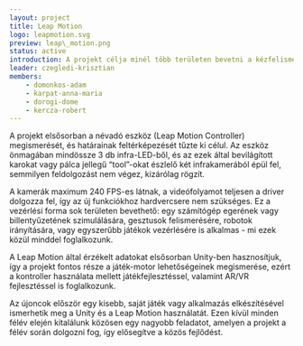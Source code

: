 ```yaml
---
layout: project
title: Leap Motion
logo: leapmotion.svg
preview: leap\_motion.png
status: active
introduction: A projekt célja minél több területen bevetni a kézfelismeréses vezérlést.
leader: czegledi-krisztian
members:
    - domonkos-adam
    - karpat-anna-maria
    - dorogi-dome
    - kercza-robert
---
```


A projekt elsősorban a névadó eszköz (Leap Motion Controller) megismerését, és határainak feltérképezését tűzte ki célul. Az eszköz önmagában mindössze 3 db infra-LED-ből, és az ezek által bevilágított karokat vagy pálca jellegű “tool”-okat észlelő két infrakamerából épül fel, semmilyen feldolgozást nem végez, kizárólag rögzít.

A kamerák maximum 240 FPS-es látnak, a videófolyamot teljesen a driver dolgozza fel, így az új funkciókhoz hardvercsere nem szükséges. Ez a vezérlési forma sok területen bevethető: egy számítógép egerének vagy billentyűzetének szimulálására, gesztusok felismerésére, robotok irányítására, vagy egyszerűbb játékok vezérlésére is alkalmas - mi ezek közül minddel foglalkozunk.

A Leap Motion által érzékelt adatokat elsősorban Unity-ben hasznosítjuk, így a projekt fontos része a játék-motor lehetőségeinek megismerése, ezért a kontroller használata mellett játékfejlesztéssel, valamint AR/VR fejlesztéssel is foglalkozunk.

Az újoncok először egy kisebb, saját játék vagy alkalmazás elkészítésével ismerhetik meg a Unity és a Leap Motion használatát. Ezen kívül minden félév elején kitalálunk közösen egy nagyobb feladatot, amelyen a projekt a félév során dolgozni fog, így elősegítve a közös fejlődést.

